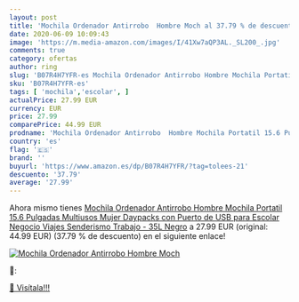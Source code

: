 ```yaml
---
layout: post
title: 'Mochila Ordenador Antirrobo  Hombre Moch al 37.79 % de descuento'
date: 2020-06-09 10:09:43
image: 'https://m.media-amazon.com/images/I/41Xw7aQP3AL._SL200_.jpg'
comments: true
category: ofertas
author: ring
slug: 'B07R4H7YFR-es Mochila Ordenador Antirrobo Hombre Mochila Portatil 15.6...'
sku: 'B07R4H7YFR-es'
tags: [ 'mochila','escolar', ]
actualPrice: 27.99 EUR
currency: EUR
price: 27.99
comparePrice: 44.99 EUR
prodname: 'Mochila Ordenador Antirrobo  Hombre Mochila Portatil 15.6 Pulgadas  Multiusos Mujer Daypacks con Puerto de USB para Escolar Negocio Viajes Senderismo Trabajo - 35L Negro'
country: 'es'
flag: '🇪🇸'
brand: ''
buyurl: 'https://www.amazon.es/dp/B07R4H7YFR/?tag=tolees-21'
descuento: '37.79'
average: '27.99'
---
```


Ahora mismo tienes [Mochila Ordenador Antirrobo  Hombre Mochila Portatil 15.6 Pulgadas  Multiusos Mujer Daypacks con Puerto de USB para Escolar Negocio Viajes Senderismo Trabajo - 35L Negro](https://www.amazon.es/dp/B07R4H7YFR/?tag=tolees-21) a 27.99 EUR (original: 44.99 EUR) (37.79 %  de descuento) en el siguiente enlace!

[![Mochila Ordenador Antirrobo  Hombre Moch](https://m.media-amazon.com/images/I/41Xw7aQP3AL._SL200_.jpg)](https://www.amazon.es/dp/B07R4H7YFR/?tag=tolees-21)

🔎:


[🛒 Visítala!!!](https://www.amazon.es/dp/B07R4H7YFR/?tag=tolees-21)
